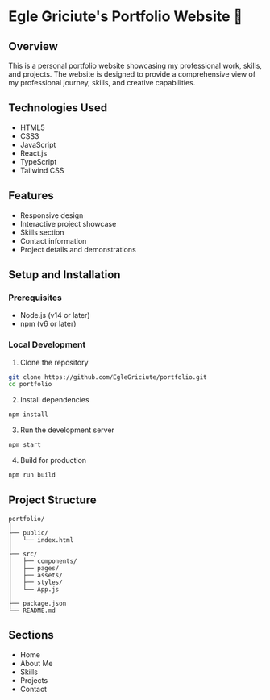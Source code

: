 # Egle Griciute's Portfolio Website 📄

## Overview
This is a personal portfolio website showcasing my professional work, skills, and projects. The website is designed to provide a comprehensive view of my professional journey, skills, and creative capabilities.

## Technologies Used
- HTML5
- CSS3
- JavaScript
- React.js
- TypeScript
- Tailwind CSS

## Features
- Responsive design
- Interactive project showcase
- Skills section
- Contact information
- Project details and demonstrations

## Setup and Installation

### Prerequisites
- Node.js (v14 or later)
- npm (v6 or later)

### Local Development
1. Clone the repository
```bash
git clone https://github.com/EgleGriciute/portfolio.git
cd portfolio
```

2. Install dependencies
```bash
npm install
```

3. Run the development server
```bash
npm start
```

4. Build for production
```bash
npm run build
```

## Project Structure
```
portfolio/
│
├── public/
│   └── index.html
│
├── src/
│   ├── components/
│   ├── pages/
│   ├── assets/
│   ├── styles/
│   └── App.js
│
├── package.json
└── README.md
```

## Sections
- Home
- About Me
- Skills
- Projects
- Contact
